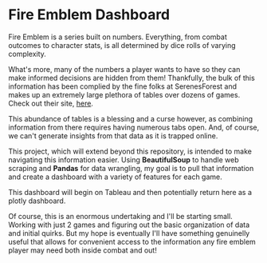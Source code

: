 # Fire Emblem Dashboard

Fire Emblem is a series built on numbers. Everything, from combat outcomes to character stats, is all determined by dice rolls of varying complexity.

What's more, many of the numbers a player wants to have so they can make informed decisions are hidden from them! Thankfully, the bulk of this information has been complied by the fine folks at SerenesForest and makes up an extremely large plethora of tables over dozens of games. Check out their site, [here](https://serenesforest.net/).

This abundance of tables is a blessing and a curse however, as combining information from there requires having numerous tabs open. And, of course, we can't generate insights from that data as it is trapped online.

This project, which will extend beyond this repository, is intended to make navigating this information easier. Using **BeautifulSoup** to handle web scraping and **Pandas** for data wrangling, my goal is to pull that information and create a dashboard with a variety of features for each game. 

This dashboard will begin on Tableau and then potentially return here as a plotly dashboard.

Of course, this is an enormous undertaking and I'll be starting small. Working with just 2 games and figuring out the basic organization of data and initial quirks. But my hope is eventually I'll have something genuinelly useful that allows for convenient access to the information any fire emblem player may need both inside combat and out! 
